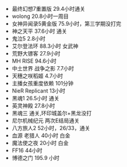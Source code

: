 + 最终幻想7重置版 29.4小时通关
+ wolong 20.8小时一周目
+ 女神异闻录5黄金版 75.9小时，第三学期没打完
+ 神之天平 37.6小时 通关
+ 鬼泣5 2.8小时
+ 艾尔登法环 88.3小时 女武神
+ 荒野大镖客 27.9小时
+ MH RISE 94.6小时
+ 中土世界 战争之影 7.7小时
+ 天穗之咲稻姬 4.7小时
+ 主播女孩重度依赖 101分钟
+ NieR Replicant 13小时
+ 黑魂1 26.5小时 通关
+ 英灵神殿 27.8小时
+ 黑魂三 通关,环印城盖尔+黑龙没打
+ 尼尔机械纪元 两次E结局通关
+ 八方旅人2 52小时，26/33，通关
+ 血源 老猎人 40小时 白金
+ 魔法使之夜 20小时 白金
+ FF16 44小时
+ 博德之门 195.9 小时